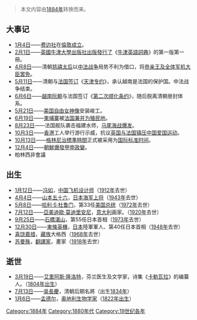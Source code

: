 > 本文内容由[1884年](https://zh.wikipedia.org/wiki/1884年)转换而来。


## 大事记

  - [1月4日](../Page/1月4日.md "wikilink")——[费边社](../Page/费边社.md "wikilink")在[倫敦成立](https://zh.wikipedia.org/wiki/倫敦 "wikilink")。
  - [2月1日](../Page/2月1日.md "wikilink")——[英國](https://zh.wikipedia.org/wiki/英國 "wikilink")[牛津大學出版社出版發行了](https://zh.wikipedia.org/wiki/牛津大學 "wikilink")《[牛津英語詞典](../Page/牛津英語詞典.md "wikilink")》的第一版第一冊。
  - [4月8日](../Page/4月8日.md "wikilink")——清朝[慈禧太后](../Page/慈禧太后.md "wikilink")以[中法战争](../Page/中法战争.md "wikilink")局势不利为借口，将[恭亲王及全体军机大臣罢免](https://zh.wikipedia.org/wiki/恭亲王 "wikilink")。
  - [5月11日](../Page/5月11日.md "wikilink")——清朝与[法国签订](https://zh.wikipedia.org/wiki/法国 "wikilink")《[天津专约](https://zh.wikipedia.org/wiki/天津专约 "wikilink")》，承认越南是法国的保护国。中法战争结束。
  - [6月6日](../Page/6月6日.md "wikilink")——[越南](https://zh.wikipedia.org/wiki/越南 "wikilink")[阮朝](../Page/阮朝.md "wikilink")与法国签订《[第二次顺化条约](https://zh.wikipedia.org/wiki/第二次顺化条约 "wikilink")》，随后脱离清朝册封体系。
  - [5月21日](../Page/5月21日.md "wikilink")——[美国](../Page/美国.md "wikilink")[自由女神像](../Page/自由女神像.md "wikilink")安装峻工。
  - [6月19日](../Page/6月19日.md "wikilink")——[柬埔寨](../Page/柬埔寨.md "wikilink")被[法国兼并为](https://zh.wikipedia.org/wiki/法国 "wikilink")[殖民地](https://zh.wikipedia.org/wiki/法国殖民地 "wikilink")。
  - [8月23日](../Page/8月23日.md "wikilink")——法国舰队袭击福建水师，[马尾海战爆发](https://zh.wikipedia.org/wiki/马尾海战 "wikilink")。
  - [10月3日](../Page/10月3日.md "wikilink")——[香港](../Page/香港.md "wikilink")工人举行游行示威，抗议[英国与](https://zh.wikipedia.org/wiki/英国 "wikilink")[法国镇压中国爱国运动](https://zh.wikipedia.org/wiki/法国 "wikilink")。
  - [10月13日](../Page/10月13日.md "wikilink")——[格林尼治標準時間](../Page/格林尼治標準時間.md "wikilink")正式被采用为[国际标准时间](https://zh.wikipedia.org/wiki/国际标准时间 "wikilink")。
  - [12月4日](../Page/12月4日.md "wikilink")——[朝鮮爆發](https://zh.wikipedia.org/wiki/朝鮮王朝 "wikilink")[甲申政變](https://zh.wikipedia.org/wiki/甲申政變 "wikilink")。
  - 柏林西非會議

## 出生

  - [1月12日](../Page/1月12日.md "wikilink")——[冯如](../Page/冯如.md "wikilink")，[中国](https://zh.wikipedia.org/wiki/中国 "wikilink")[飞机设计师](https://zh.wikipedia.org/wiki/飞机 "wikilink")（[1912年](../Page/1912年.md "wikilink")去世）
  - [4月4日](../Page/4月4日.md "wikilink")——[山本五十六](../Page/山本五十六.md "wikilink")，[日本](../Page/日本.md "wikilink")[海军](../Page/海军.md "wikilink")[上将](../Page/上将.md "wikilink")（[1943年](../Page/1943年.md "wikilink")去世）
  - [5月8日](../Page/5月8日.md "wikilink")——[哈利·S·杜鲁门](https://zh.wikipedia.org/wiki/哈利·S·杜鲁门 "wikilink")，第33任[美国总统](../Page/美国总统.md "wikilink")（[1972年](../Page/1972年.md "wikilink")去世）
  - [7月12日](https://zh.wikipedia.org/wiki/7月12日 "wikilink")——[亞美迪歐·莫迪里安尼](https://zh.wikipedia.org/wiki/亞美迪歐·莫迪里安尼 "wikilink")，[意大利](../Page/意大利.md "wikilink")画家。（[1920年](../Page/1920年.md "wikilink")去世）
  - [9月25日](../Page/9月25日.md "wikilink")——[石橋湛山](../Page/石橋湛山.md "wikilink")，第55任日本首相（[1973年](../Page/1973年.md "wikilink")去世）
  - [12月30日](../Page/12月30日.md "wikilink")——[東條英機](../Page/東條英機.md "wikilink")，[日本](../Page/日本.md "wikilink")陸軍軍人、第40任日本首相（[1948年](../Page/1948年.md "wikilink")去世）
  - [喜饶嘉措](../Page/喜饶嘉措.md "wikilink")，[藏族](../Page/藏族.md "wikilink")大格西（[1968年](../Page/1968年.md "wikilink")去世）
  - [苏曼殊](../Page/苏曼殊.md "wikilink")，[翻譯家](https://zh.wikipedia.org/wiki/翻譯家 "wikilink")，畫家（[1918年](../Page/1918年.md "wikilink")去世）

## 逝世

  - [3月19日](../Page/3月19日.md "wikilink")——[艾里阿斯·隆洛特](../Page/艾里阿斯·隆洛特.md "wikilink")，芬兰医生及文学家，诗集《[卡勒瓦拉](../Page/卡勒瓦拉.md "wikilink")》的编纂人。（[1804年出生](https://zh.wikipedia.org/wiki/1804年 "wikilink")）
  - [7月13日](https://zh.wikipedia.org/wiki/7月13日 "wikilink")——[吳長慶](../Page/吳長慶.md "wikilink")，清朝后期名將（出生[1834年](https://zh.wikipedia.org/wiki/1834年 "wikilink")）
  - [1月6日](../Page/1月6日.md "wikilink")——[孟德尔](https://zh.wikipedia.org/wiki/孟德尔 "wikilink")，[奥地利生物学家](https://zh.wikipedia.org/wiki/奥地利 "wikilink")（[1822年出生](https://zh.wikipedia.org/wiki/1822年 "wikilink")）

[Category:1884年](https://zh.wikipedia.org/wiki/Category:1884年 "wikilink") [Category:1880年代](https://zh.wikipedia.org/wiki/Category:1880年代 "wikilink") [Category:19世纪各年](https://zh.wikipedia.org/wiki/Category:19世纪各年 "wikilink")